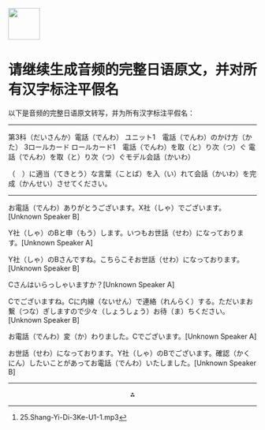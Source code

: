 <img src="https://r2cdn.perplexity.ai/pplx-full-logo-primary-dark%402x.png" style="height:64px;margin-right:32px"/>

# 请继续生成音频的完整日语原文，并对所有汉字标注平假名

以下是音频的完整日语原文转写，并为所有汉字标注平假名：

***

第3科（だいさんか）電話（でんわ）
ユニット1　電話（でんわ）のかけ方（かた）
3ロールカード
ロールカード1　電話（でんわ）を取（と）り次（つ）ぐ
電話（でんわ）を取（と）り次（つ）ぐモデル会話（かいわ）

（　）に適当（てきとう）な言葉（ことば）を入（い）れて会話（かいわ）を完成（かんせい）させてください。

***

お電話（でんわ）ありがとうございます。X社（しゃ）でございます。[Unknown Speaker B]

Y社（しゃ）のBと申（もう）します。いつもお世話（せわ）になっております。[Unknown Speaker A]

Y社（しゃ）のBさんですね。こちらこそお世話（せわ）になっております。[Unknown Speaker B]

Cさんはいらっしゃいますか？[Unknown Speaker A]

Cでございますね。Cに内線（ないせん）で連絡（れんらく）する。ただいまお繋（つな）ぎしますので少々（しょうしょう）お待（ま）ちください。[Unknown Speaker B]

お電話（でんわ）変（か）わりました。Cでございます。[Unknown Speaker A]

お世話（せわ）になっております。Y社（しゃ）のBでございます。確認（かくにん）したいことがあってお電話（でんわ）いたしました。[Unknown Speaker B]

---
<span style="display:none">[^1]</span>

<div style="text-align: center">⁂</div>

[^1]: 25.Shang-Yi-Di-3Ke-U1-1.mp3

